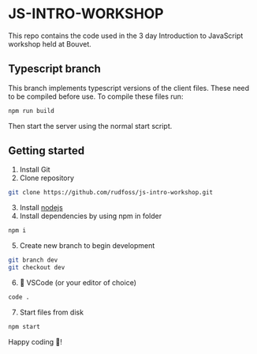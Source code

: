 # JS-INTRO-WORKSHOP
This repo contains the code used in the 3 day Introduction to JavaScript workshop held at Bouvet.

## Typescript branch

This branch implements typescript versions of the client files. These need to be compiled before use. To compile these files run:

```bash
npm run build
```

Then start the server using the normal start script.


## Getting started
1. Install Git
2. Clone repository

```bash
git clone https://github.com/rudfoss/js-intro-workshop.git
```
3. Install [nodejs](https://nodejs.org/en/)
4. Install dependencies by using npm in folder

```bash
npm i
```

5. Create new branch to begin development

```bash
git branch dev
git checkout dev
```

6. 🚀 VSCode (or your editor of choice)

```bash
code .
```

7. Start files from disk

```bash
npm start
```

Happy coding 💙!